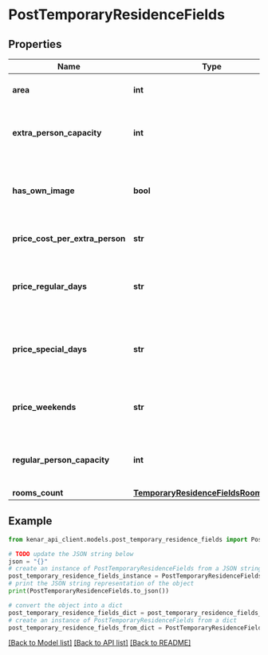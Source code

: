 # PostTemporaryResidenceFields


## Properties

Name | Type | Description | Notes
------------ | ------------- | ------------- | -------------
**area** | **int** | Area of the residence in square meters | [optional] 
**extra_person_capacity** | **int** | Number of allowed extra people that can stay in the residence | [optional] 
**has_own_image** | **bool** | Whether the images are of the property itself and not decorative/stock photos. | [optional] 
**price_cost_per_extra_person** | **str** | Cost per extra person per night in Toman | [optional] 
**price_regular_days** | **str** | Price of the residence for regular days (Saturday to Tuesday) in Toman | [optional] 
**price_special_days** | **str** | Price of the residence for special days (holidays and occasions) in Toman | [optional] 
**price_weekends** | **str** | Price of the residence for weekends (Wednesday to Friday) in Toman | [optional] 
**regular_person_capacity** | **int** | Number of allowed regular people that can stay in the residence | [optional] 
**rooms_count** | [**TemporaryResidenceFieldsRoomsCount**](TemporaryResidenceFieldsRoomsCount.md) |  | [optional] 

## Example

```python
from kenar_api_client.models.post_temporary_residence_fields import PostTemporaryResidenceFields

# TODO update the JSON string below
json = "{}"
# create an instance of PostTemporaryResidenceFields from a JSON string
post_temporary_residence_fields_instance = PostTemporaryResidenceFields.from_json(json)
# print the JSON string representation of the object
print(PostTemporaryResidenceFields.to_json())

# convert the object into a dict
post_temporary_residence_fields_dict = post_temporary_residence_fields_instance.to_dict()
# create an instance of PostTemporaryResidenceFields from a dict
post_temporary_residence_fields_from_dict = PostTemporaryResidenceFields.from_dict(post_temporary_residence_fields_dict)
```
[[Back to Model list]](../README.md#documentation-for-models) [[Back to API list]](../README.md#documentation-for-api-endpoints) [[Back to README]](../README.md)


